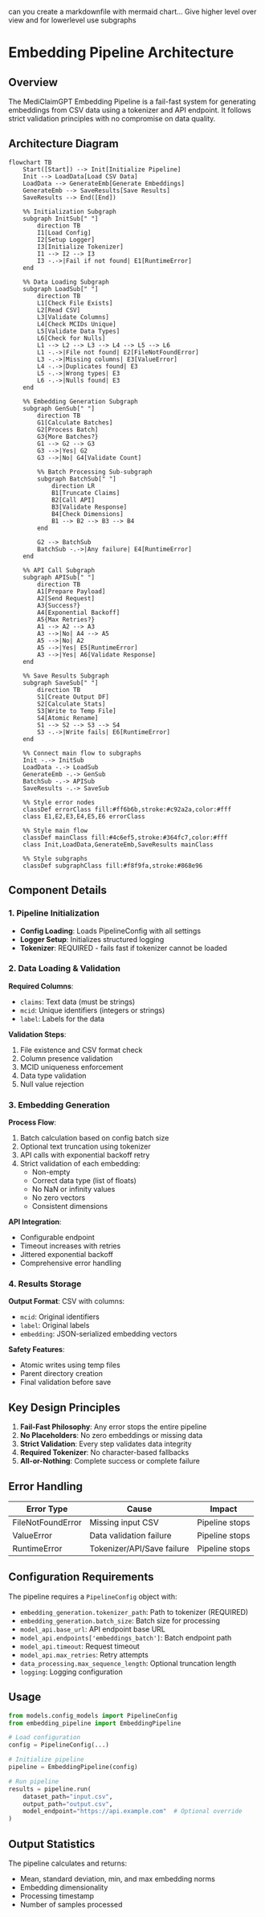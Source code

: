 can you create a markdownfile with mermaid chart... Give higher level over view and for lowerlevel use subgraphs


# Embedding Pipeline Architecture
## Overview

The MediClaimGPT Embedding Pipeline is a fail-fast system for generating embeddings from CSV data using a tokenizer and API endpoint. It follows strict validation principles with no compromise on data quality.

## Architecture Diagram

```mermaid
flowchart TB
    Start([Start]) --> Init[Initialize Pipeline]
    Init --> LoadData[Load CSV Data]
    LoadData --> GenerateEmb[Generate Embeddings]
    GenerateEmb --> SaveResults[Save Results]
    SaveResults --> End([End])

    %% Initialization Subgraph
    subgraph InitSub[" "]
        direction TB
        I1[Load Config]
        I2[Setup Logger]
        I3[Initialize Tokenizer]
        I1 --> I2 --> I3
        I3 -.->|Fail if not found| E1[RuntimeError]
    end

    %% Data Loading Subgraph
    subgraph LoadSub[" "]
        direction TB
        L1[Check File Exists]
        L2[Read CSV]
        L3[Validate Columns]
        L4[Check MCIDs Unique]
        L5[Validate Data Types]
        L6[Check for Nulls]
        L1 --> L2 --> L3 --> L4 --> L5 --> L6
        L1 -.->|File not found| E2[FileNotFoundError]
        L3 -.->|Missing columns| E3[ValueError]
        L4 -.->|Duplicates found| E3
        L5 -.->|Wrong types| E3
        L6 -.->|Nulls found| E3
    end

    %% Embedding Generation Subgraph
    subgraph GenSub[" "]
        direction TB
        G1[Calculate Batches]
        G2[Process Batch]
        G3{More Batches?}
        G1 --> G2 --> G3
        G3 -->|Yes| G2
        G3 -->|No| G4[Validate Count]
        
        %% Batch Processing Sub-subgraph
        subgraph BatchSub[" "]
            direction LR
            B1[Truncate Claims]
            B2[Call API]
            B3[Validate Response]
            B4[Check Dimensions]
            B1 --> B2 --> B3 --> B4
        end
        
        G2 --> BatchSub
        BatchSub -.->|Any failure| E4[RuntimeError]
    end

    %% API Call Subgraph
    subgraph APISub[" "]
        direction TB
        A1[Prepare Payload]
        A2[Send Request]
        A3{Success?}
        A4[Exponential Backoff]
        A5{Max Retries?}
        A1 --> A2 --> A3
        A3 -->|No| A4 --> A5
        A5 -->|No| A2
        A5 -->|Yes| E5[RuntimeError]
        A3 -->|Yes| A6[Validate Response]
    end

    %% Save Results Subgraph
    subgraph SaveSub[" "]
        direction TB
        S1[Create Output DF]
        S2[Calculate Stats]
        S3[Write to Temp File]
        S4[Atomic Rename]
        S1 --> S2 --> S3 --> S4
        S3 -.->|Write fails| E6[RuntimeError]
    end

    %% Connect main flow to subgraphs
    Init -.-> InitSub
    LoadData -.-> LoadSub
    GenerateEmb -.-> GenSub
    BatchSub -.-> APISub
    SaveResults -.-> SaveSub

    %% Style error nodes
    classDef errorClass fill:#ff6b6b,stroke:#c92a2a,color:#fff
    class E1,E2,E3,E4,E5,E6 errorClass

    %% Style main flow
    classDef mainClass fill:#4c6ef5,stroke:#364fc7,color:#fff
    class Init,LoadData,GenerateEmb,SaveResults mainClass

    %% Style subgraphs
    classDef subgraphClass fill:#f8f9fa,stroke:#868e96
```

## Component Details

### 1. Pipeline Initialization
- **Config Loading**: Loads PipelineConfig with all settings
- **Logger Setup**: Initializes structured logging
- **Tokenizer**: REQUIRED - fails fast if tokenizer cannot be loaded

### 2. Data Loading & Validation
**Required Columns**:
- `claims`: Text data (must be strings)
- `mcid`: Unique identifiers (integers or strings)
- `label`: Labels for the data

**Validation Steps**:
1. File existence and CSV format check
2. Column presence validation
3. MCID uniqueness enforcement
4. Data type validation
5. Null value rejection

### 3. Embedding Generation
**Process Flow**:
1. Batch calculation based on config batch size
2. Optional text truncation using tokenizer
3. API calls with exponential backoff retry
4. Strict validation of each embedding:
   - Non-empty
   - Correct data type (list of floats)
   - No NaN or infinity values
   - No zero vectors
   - Consistent dimensions

**API Integration**:
- Configurable endpoint
- Timeout increases with retries
- Jittered exponential backoff
- Comprehensive error handling

### 4. Results Storage
**Output Format**: CSV with columns:
- `mcid`: Original identifiers
- `label`: Original labels
- `embedding`: JSON-serialized embedding vectors

**Safety Features**:
- Atomic writes using temp files
- Parent directory creation
- Final validation before save

## Key Design Principles

1. **Fail-Fast Philosophy**: Any error stops the entire pipeline
2. **No Placeholders**: No zero embeddings or missing data
3. **Strict Validation**: Every step validates data integrity
4. **Required Tokenizer**: No character-based fallbacks
5. **All-or-Nothing**: Complete success or complete failure

## Error Handling

| Error Type | Cause | Impact |
|------------|-------|---------|
| FileNotFoundError | Missing input CSV | Pipeline stops |
| ValueError | Data validation failure | Pipeline stops |
| RuntimeError | Tokenizer/API/Save failure | Pipeline stops |

## Configuration Requirements

The pipeline requires a `PipelineConfig` object with:
- `embedding_generation.tokenizer_path`: Path to tokenizer (REQUIRED)
- `embedding_generation.batch_size`: Batch size for processing
- `model_api.base_url`: API endpoint base URL
- `model_api.endpoints['embeddings_batch']`: Batch endpoint path
- `model_api.timeout`: Request timeout
- `model_api.max_retries`: Retry attempts
- `data_processing.max_sequence_length`: Optional truncation length
- `logging`: Logging configuration

## Usage

```python
from models.config_models import PipelineConfig
from embedding_pipeline import EmbeddingPipeline

# Load configuration
config = PipelineConfig(...)

# Initialize pipeline
pipeline = EmbeddingPipeline(config)

# Run pipeline
results = pipeline.run(
    dataset_path="input.csv",
    output_path="output.csv",
    model_endpoint="https://api.example.com"  # Optional override
)
```

## Output Statistics

The pipeline calculates and returns:
- Mean, standard deviation, min, and max embedding norms
- Embedding dimensionality
- Processing timestamp
- Number of samples processed
